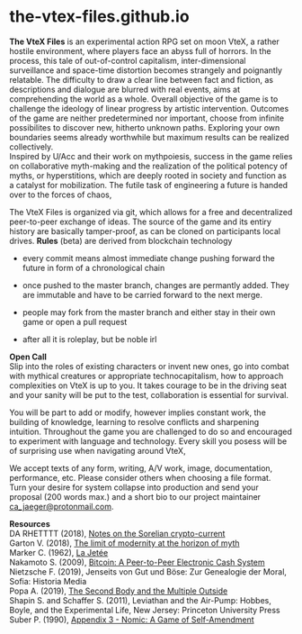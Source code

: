 # the-vtex-files.github.io
**The VteX Files** is an experimental action RPG set on moon VteX, a rather hostile environment, where players face an abyss full of horrors. In the process, this tale of out-of-control capitalism, inter-dimensional surveillance and space-time distortion becomes strangely and poignantly relatable. The difficulty to draw a clear line between fact and fiction, as descriptions and dialogue are blurred with real events, aims at comprehending the world as a whole.
Overall objective of the game is to challenge the ideology of linear progress by artistic intervention. Outcomes of the game are neither predetermined nor important, choose from infinite possibilites to discover new, hitherto unknown paths.
 Exploring your own boundaries seems already worthwhile but maximum results can be realized collectively.<br>
Inspired by U/Acc and their work on mythpoiesis, success in the game relies on collaborative myth-making and the realization of the political potency of myths, or hyperstitions, which are deeply rooted in society and function as a catalyst for mobilization.
The futile task of engineering a future is handed over to the forces of chaos, 

The VteX Files is organized via git, which allows for a free and decentralized peer-to-peer exchange of ideas. 
The source of the game and its entiry history are basically tamper-proof, 
as can be cloned on participants local drives.
**Rules** (beta) are derived from blockchain technology

+ every commit means almost immediate change
pushing forward the future in form of a chronological chain 

+ once pushed to the master branch, changes are permantly added. They are immutable and have to be carried forward to the next merge.

+ people may fork from the master branch and either stay in their own game or open a pull request
+  after all it is roleplay, but be noble irl

**Open Call**<br>
Slip into the roles of existing characters or invent new ones, go into combat with mythical creatures or appropriate technocapitalism, how to approach complexities on VteX is up to you. 
It takes courage to be in the driving seat and your sanity will be put to the test, 
collaboration is essential for survival. 
 

You will be part to add or modify, however implies constant work, the building of knowledge, learning to resolve conflicts and sharpening intuition. Throughout the game you are challenged to do so and encouraged to experiment with language and technology. Every skill you posess will be of surprising use when navigating around VteX, 

We accept texts of any form, writing, A/V work, image, documentation, performance, etc. Please consider others when choosing a file format.<br>
Turn your desire for system collapse into production and send your proposal (200 words max.) and a short bio to our project maintainer ca_jaeger@protonmail.com. 

**Resources**<br>
DA RHETTTT (2018), [Notes on the Sorelian crypto-current](https://necrophysical666.wordpress.com/2018/11/05/%F0%9D%94%91%F0%9D%94%AC%F0%9D%94%B1%F0%9D%94%A2%F0%9D%94%B0-%F0%9D%94%AC%F0%9D%94%AB-%F0%9D%94%B1%F0%9D%94%A5%F0%9D%94%A2-%F0%9D%94%96%F0%9D%94%AC%F0%9D%94%AF%F0%9D%94%A2%F0%9D%94%A9%F0%9D%94%A6/)<br>
Garton V. (2018), [The limit of modernity at the horizon of myth](https://vincentgarton.com/2018/07/23/the-limit-of-modernity-at-the-horizon-of-myth/)<br>
Marker C. (1962), [La Jetée](https://youtu.be/aLfXCkFQtXw)<br>
Nakamoto S. (2009), [Bitcoin: A Peer-to-Peer Electronic Cash System](https://bitcoin.org/bitcoin.pdf)<br>
Nietzsche F. (2019), Jenseits von Gut und Böse: Zur Genealogie der Moral, Sofia: Historia Media<br>
Popa A. (2019), [The Second Body and the Multiple Outside](https://ossz2vasz4.wordpress.com/2019/03/04/alina-popa-the-second-body-and-the-multiple-outside/)<br>
Shapin S. and Schaffer S. (2011), Leviathan and the Air-Pump: Hobbes, Boyle, and the Experimental Life, New Jersey: Princeton University Press<br>
Suber P. (1990), [Appendix 3 - Nomic: A Game of Self-Amendment](http://legacy.earlham.edu/~peters/writing/nomic.htm)


